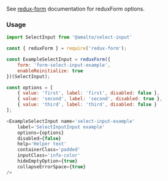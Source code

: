 See [redux-form](https://redux-form.com/6.0.0-rc.1/docs/api/reduxform.md/) documentation for reduxForm options.

### Usage

```typescript
import SelectInput from '@amalto/select-input'
```

```javascript
const { reduxForm } = require('redux-form');

const ExampleSelectInput = reduxForm({
    form: 'form-select-input-example',
    enableReinitialize: true
})(SelectInput);

const options = [
    { value: 'first', label: 'first', disabled: false },
    { value: 'second', label: 'second', disabled: true },
    { value: 'third', label: 'third', disabled: false }
];

<ExampleSelectInput name='select-input-example'
    label='SelectInputInput example'
    options={options}
    disabled={false}
    help='Helper text'
    containerClass='padded'
    inputClass='info-color'
    hideEmptyOption={true}
    collapseErrorSpace={true}
/>
```